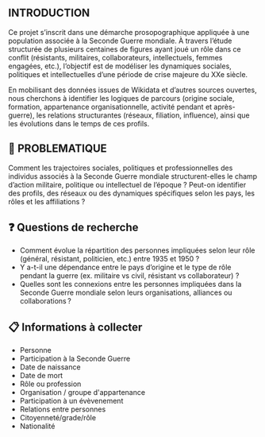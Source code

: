 ## INTRODUCTION

Ce projet s’inscrit dans une démarche prosopographique appliquée à une population associée à la Seconde Guerre mondiale. À travers l’étude structurée de plusieurs centaines de figures ayant joué un rôle dans ce conflit (résistants, militaires, collaborateurs, intellectuels, femmes engagées, etc.), l’objectif est de modéliser les dynamiques sociales, politiques et intellectuelles d’une période de crise majeure du XXe siècle.

En mobilisant des données issues de Wikidata et d’autres sources ouvertes, nous cherchons à identifier les logiques de parcours (origine sociale, formation, appartenance organisationnelle, activité pendant et après-guerre), les relations structurantes (réseaux, filiation, influence), ainsi que les évolutions dans le temps de ces profils.


## 🧠 PROBLEMATIQUE

Comment les trajectoires sociales, politiques et professionnelles des individus associés à la Seconde Guerre mondiale structurent-elles le champ d’action militaire, politique ou intellectuel de l’époque ? Peut-on identifier des profils, des réseaux ou des dynamiques spécifiques selon les pays, les rôles et les affiliations ?


## ❓ Questions de recherche

* Comment évolue la répartition des personnes impliquées selon leur rôle (général, résistant, politicien, etc.) entre 1935 et 1950 ?
* Y a-t-il une dépendance entre le pays d’origine et le type de rôle pendant la guerre (ex. militaire vs civil, résistant vs collaborateur) ?
* Quelles sont les connexions entre les personnes impliquées dans la Seconde Guerre mondiale selon leurs organisations, alliances ou collaborations ?

## 📋 Informations à collecter

* Personne
* Participation à la Seconde Guerre
* Date de naissance
* Date de mort
* Rôle ou profession
* Organisation / groupe d'appartenance
* Participation à un évèvenement
* Relations entre personnes
* Citoyenneté/grade/rôle
* Nationalité
